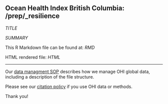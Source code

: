 ## Ocean Health Index British Columbia: /prep/_resilience

_TITLE_

_SUMMARY_

This R Markdown file can be found at: _RMD_

HTML rendered file: _HTML_

-----

Our [data managment SOP](https://rawgit.com/OHI-Science/ohiprep/master/src/dataOrganization_SOP.html) describes how we manage OHI global data, including a description of the file structure.

Please see our [citation policy](http://ohi-science.org/citation-policy/) if you use OHI data or methods.

Thank you!
